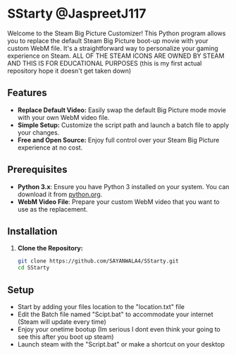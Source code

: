 # SStarty @JaspreetJ117

Welcome to the Steam Big Picture Customizer! This Python program allows you to replace the default Steam Big Picture boot-up movie with your custom WebM file. It's a straightforward way to personalize your gaming experience on Steam. ALL OF THE STEAM ICONS ARE OWNED BY STEAM AND THIS IS FOR EDUCATIONAL PURPOSES (this is my first actual repository hope it doesn't get taken down)

## Features

- **Replace Default Video:** Easily swap the default Big Picture mode movie with your own WebM video file.
- **Simple Setup:** Customize the script path and launch a batch file to apply your changes.
- **Free and Open Source:** Enjoy full control over your Steam Big Picture experience at no cost.

## Prerequisites

- **Python 3.x**: Ensure you have Python 3 installed on your system. You can download it from [python.org](https://www.python.org/).
- **WebM Video File**: Prepare your custom WebM video that you want to use as the replacement.

## Installation

1. **Clone the Repository:**

   ```bash
   git clone https://github.com/SAYANWALA4/SStarty.git
   cd SStarty

## Setup

- Start by adding your files location to the "location.txt" file
- Edit the Batch file named "Scipt.bat" to accommodate your internet (Steam will update every time)
- Enjoy your onetime bootup (Im serious I dont even think your going to see this after you boot up steam)
- Launch steam with the "Script.bat" or make a shortcut on your desktop
